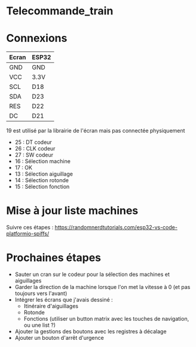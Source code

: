 # Telecommande_train

# Connexions

| Ecran   |   ESP32 |
| - | - |
| GND     |  GND    |
| VCC     |  3.3V   |
| SCL     |  D18    |
| SDA     |  D23    |
| RES     |  D22    |
| DC      |  D21    |

19 est utilisé par la librairie de l'écran mais pas connectée physiquement

 - 25 : DT codeur
 - 26 : CLK codeur
 - 27 : SW codeur
 - 16 : Sélection machine
 - 17 : OK
 - 13 : Sélection aiguillage
 - 14 : Sélection rotonde
 - 15 : Sélection fonction

# Mise à jour liste machines

Suivre ces étapes : https://randomnerdtutorials.com/esp32-vs-code-platformio-spiffs/

# Prochaines étapes

- Sauter un cran sur le codeur pour la sélection des machines et aiguillages
- Garder la direction de la machine lorsque l'on met la vitesse à 0 (et pas toujours vers l'avant)
- Intégrer les écrans que j'avais dessiné :
  - Itinéraire d'aiguillages
  - Rotonde
  - Fonctions (utiliser un button matrix avec les touches de navigation, ou une list ?)
- Ajouter la gestions des boutons avec les registres à décalage
- Ajouter un bouton d'arrêt d'urgence
